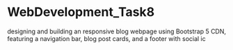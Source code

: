 # WebDevelopment_Task8
 designing and building an responsive blog webpage using Bootstrap 5 CDN, featuring a navigation bar, blog post cards, and a footer with social ic
